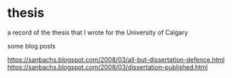 # thesis
a record of the thesis that I wrote for the University of Calgary

some blog posts

https://sanbachs.blogspot.com/2008/03/all-but-dissertation-defence.html
https://sanbachs.blogspot.com/2008/03/dissertation-published.html
